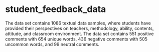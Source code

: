# student_feedback_data
The data set contains 1086 textual data samples, where students have provided their perspectives on teachers, methodology, ability, contents, attitude, and classroom environment. The data set contains 551 positive comments with 654 unique words, 436 negative comments with 505 uncommon words, and 99 neutral comments.
